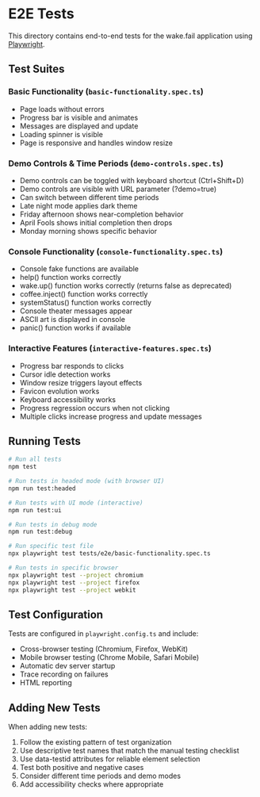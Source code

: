 # E2E Tests

This directory contains end-to-end tests for the wake.fail application using [Playwright](https://playwright.dev).

## Test Suites

### Basic Functionality (`basic-functionality.spec.ts`)
- Page loads without errors
- Progress bar is visible and animates
- Messages are displayed and update
- Loading spinner is visible
- Page is responsive and handles window resize

### Demo Controls & Time Periods (`demo-controls.spec.ts`)
- Demo controls can be toggled with keyboard shortcut (Ctrl+Shift+D)
- Demo controls are visible with URL parameter (?demo=true)
- Can switch between different time periods
- Late night mode applies dark theme
- Friday afternoon shows near-completion behavior
- April Fools shows initial completion then drops
- Monday morning shows specific behavior

### Console Functionality (`console-functionality.spec.ts`)
- Console fake functions are available
- help() function works correctly
- wake.up() function works correctly (returns false as deprecated)
- coffee.inject() function works correctly
- systemStatus() function works correctly
- Console theater messages appear
- ASCII art is displayed in console
- panic() function works if available

### Interactive Features (`interactive-features.spec.ts`)
- Progress bar responds to clicks
- Cursor idle detection works
- Window resize triggers layout effects
- Favicon evolution works
- Keyboard accessibility works
- Progress regression occurs when not clicking
- Multiple clicks increase progress and update messages

## Running Tests

```bash
# Run all tests
npm test

# Run tests in headed mode (with browser UI)
npm run test:headed

# Run tests with UI mode (interactive)
npm run test:ui

# Run tests in debug mode
npm run test:debug

# Run specific test file
npx playwright test tests/e2e/basic-functionality.spec.ts

# Run tests in specific browser
npx playwright test --project chromium
npx playwright test --project firefox
npx playwright test --project webkit
```

## Test Configuration

Tests are configured in `playwright.config.ts` and include:
- Cross-browser testing (Chromium, Firefox, WebKit)
- Mobile browser testing (Chrome Mobile, Safari Mobile)
- Automatic dev server startup
- Trace recording on failures
- HTML reporting

## Adding New Tests

When adding new tests:
1. Follow the existing pattern of test organization
2. Use descriptive test names that match the manual testing checklist
3. Use data-testid attributes for reliable element selection
4. Test both positive and negative cases
5. Consider different time periods and demo modes
6. Add accessibility checks where appropriate